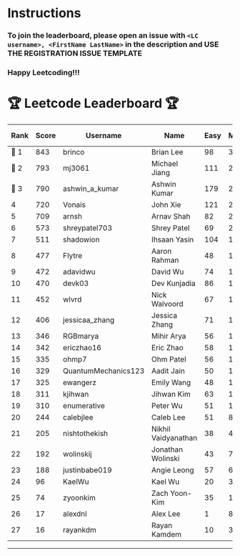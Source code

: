 # Instructions
### To join the leaderboard, please open an issue with `<LC username>, <FirstName LastName>` in the description and USE THE REGISTRATION ISSUE TEMPLATE
### Happy Leetcoding!!!


# 🏆 Leetcode Leaderboard 🏆

| Rank | Score | Username       | Name | Easy | Medium | Hard | Problems Solved |
|------|----------------|-----------------|-------------------|--------------|--------------|--------------|--------------|
| 🥇 1 | 843 | brinco | Brian Lee | 98 | 305 | 45 | 448 |
| 🥈 2 | 793 | mj3061 | Michael Jiang | 111 | 275 | 44 | 430 |
| 🥉 3 | 790 | ashwin_a_kumar | Ashwin Kumar | 179 | 274 | 21 | 474 |
| 4 | 720 | Vonais | John Xie | 121 | 247 | 35 | 403 |
| 5 | 709 | arnsh | Arnav Shah | 82 | 231 | 55 | 368 |
| 6 | 573 | shreypatel703 | Shrey Patel | 69 | 216 | 24 | 309 |
| 7 | 511 | shadowion | Ihsaan Yasin | 104 | 172 | 21 | 297 |
| 8 | 477 | Flytre | Aaron Rahman | 48 | 153 | 41 | 242 |
| 9 | 472 | adavidwu | David Wu | 74 | 157 | 28 | 259 |
| 10 | 470 | devk03 | Dev Kunjadia | 86 | 177 | 10 | 273 |
| 11 | 452 | wlvrd | Nick Walvoord | 67 | 170 | 15 | 252 |
| 12 | 406 | jessicaa_zhang | Jessica Zhang | 71 | 142 | 17 | 230 |
| 13 | 346 | RGBmarya | Mihir Arya | 56 | 112 | 22 | 190 |
| 14 | 342 | ericzhao16 | Eric Zhao | 58 | 127 | 10 | 195 |
| 15 | 335 | ohmp7 | Ohm Patel | 56 | 123 | 11 | 190 |
| 16 | 329 | QuantumMechanics123 | Aadit Jain | 50 | 120 | 13 | 183 |
| 17 | 325 | ewangerz | Emily Wang | 48 | 110 | 19 | 177 |
| 18 | 311 | kjihwan | Jihwan Kim | 63 | 103 | 14 | 180 |
| 19 | 310 | enumerative | Peter Wu | 51 | 110 | 13 | 174 |
| 20 | 244 | calebjlee | Caleb Lee | 51 | 83 | 9 | 143 |
| 21 | 205 | nishtothekish | Nikhil Vaidyanathan | 38 | 40 | 29 | 107 |
| 22 | 192 | wolinskij | Jonathan Wolinski | 43 | 70 | 3 | 116 |
| 23 | 188 | justinbabe019 | Angie Leong | 57 | 61 | 3 | 121 |
| 24 | 96 | KaelWu | Kael Wu | 20 | 38 | 0 | 58 |
| 25 | 74 | zyoonkim | Zach Yoon-Kim | 35 | 18 | 1 | 54 |
| 26 | 17 | alexdnl | Alex Lee | 1 | 8 | 0 | 9 |
| 27 | 16 | rayankdm | Rayan Kamdem | 10 | 3 | 0 | 13 |
---